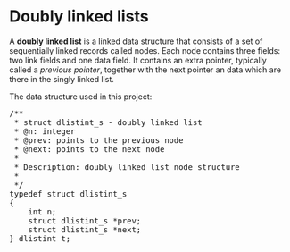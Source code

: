 <h1>Doubly linked lists</h1>
<p>A <b>doubly linked list</b> is a linked data structure that consists of a set of 
sequentially linked records called nodes. Each node contains three fields: two
 link fields and one data field. It contains an extra pointer, typically called a
<i>previous pointer</i>, together with the next pointer an data which are there in 
the singly linked list.</p>

<p>The data structure used in this project:</p>
<pre>
/**
 * struct dlistint_s - doubly linked list
 * @n: integer
 * @prev: points to the previous node
 * @next: points to the next node
 *
 * Description: doubly linked list node structure
 * 
 */
typedef struct dlistint_s
{
    int n;
    struct dlistint_s *prev;
    struct dlistint_s *next;
} dlistint_t;
</pre>
